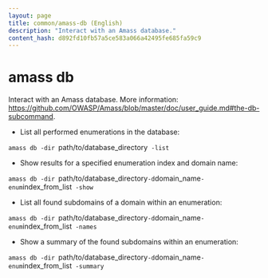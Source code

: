 ```yaml
---
layout: page
title: common/amass-db (English)
description: "Interact with an Amass database."
content_hash: d892fd10fb57a5ce583a066a42495fe685fa59c9
---
```

# amass db

Interact with an Amass database.
More information: <https://github.com/OWASP/Amass/blob/master/doc/user_guide.md#the-db-subcommand>.

- List all performed enumerations in the database:

`amass db -dir `<span class="tldr-var badge badge-pill bg-dark-lm bg-white-dm text-white-lm text-dark-dm font-weight-bold">path/to/database_directory</span>` -list`

- Show results for a specified enumeration index and domain name:

`amass db -dir `<span class="tldr-var badge badge-pill bg-dark-lm bg-white-dm text-white-lm text-dark-dm font-weight-bold">path/to/database_directory</span>` -d `<span class="tldr-var badge badge-pill bg-dark-lm bg-white-dm text-white-lm text-dark-dm font-weight-bold">domain_name</span>` -enum `<span class="tldr-var badge badge-pill bg-dark-lm bg-white-dm text-white-lm text-dark-dm font-weight-bold">index_from_list</span>` -show`

- List all found subdomains of a domain within an enumeration:

`amass db -dir `<span class="tldr-var badge badge-pill bg-dark-lm bg-white-dm text-white-lm text-dark-dm font-weight-bold">path/to/database_directory</span>` -d `<span class="tldr-var badge badge-pill bg-dark-lm bg-white-dm text-white-lm text-dark-dm font-weight-bold">domain_name</span>` -enum `<span class="tldr-var badge badge-pill bg-dark-lm bg-white-dm text-white-lm text-dark-dm font-weight-bold">index_from_list</span>` -names`

- Show a summary of the found subdomains within an enumeration:

`amass db -dir `<span class="tldr-var badge badge-pill bg-dark-lm bg-white-dm text-white-lm text-dark-dm font-weight-bold">path/to/database_directory</span>` -d `<span class="tldr-var badge badge-pill bg-dark-lm bg-white-dm text-white-lm text-dark-dm font-weight-bold">domain_name</span>` -enum `<span class="tldr-var badge badge-pill bg-dark-lm bg-white-dm text-white-lm text-dark-dm font-weight-bold">index_from_list</span>` -summary`
